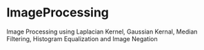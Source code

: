 # ImageProcessing
Image Processing using Laplacian Kernel,  Gaussian Kernal, Median Filtering, Histogram Equalization and Image Negation

